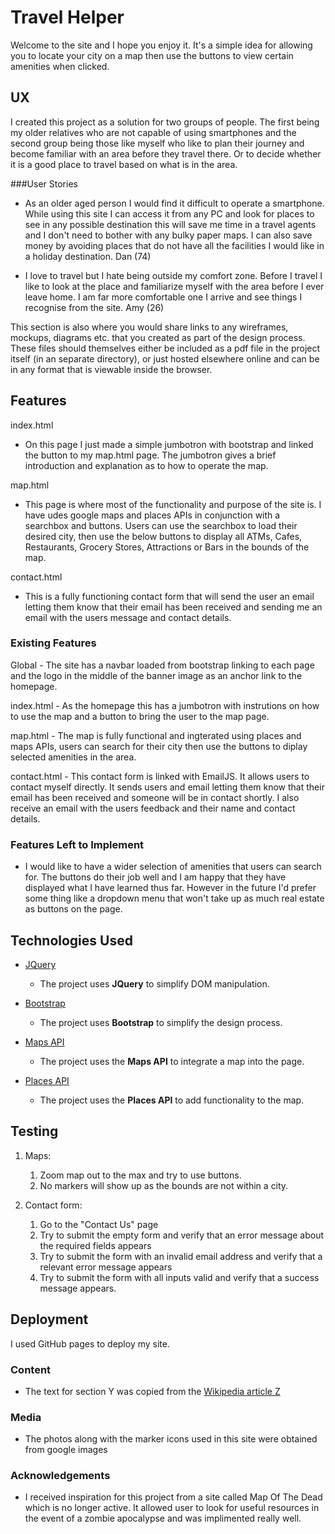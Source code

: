 # Travel Helper

Welcome to the site and I hope you enjoy it. It's a simple idea for allowing you to locate your city on a map then use the buttons to view certain amenities when clicked. 
 
## UX
 
I created this project as a solution for two groups of people. The first being my older relatives who are not capable of using smartphones and the second group being those like myself who like to plan their
journey and become familiar with an area before they travel there. Or to decide whether it is a good place to travel based on what is in the area.

###User Stories

- As an older aged person I would find it difficult to operate a smartphone. While using this site I can access it from any PC and look for places to see in any possible destination
  this will save me time in a travel agents and I don't need to bother with any bulky paper maps. I can also save money by avoiding places that do not have all the facilities I would
  like in a holiday destination. Dan (74)
  
- I love to travel but I hate being outside my comfort zone. Before I travel I like to look at the place and familiarize myself with the area before I ever leave home. I am far more
  comfortable one I arrive and see things I recognise from the site. Amy (26)

This section is also where you would share links to any wireframes, mockups, diagrams etc. that you created as part of the design process. These files should themselves either be included as a pdf file in the project itself (in an separate directory), or just hosted elsewhere online and can be in any format that is viewable inside the browser.

## Features

index.html
- On this page I just made a simple jumbotron with bootstrap and linked the button to my map.html page. The jumbotron gives a
  brief introduction and explanation as to how to operate the map.

map.html
- This page is where most of the functionality and purpose of the site is. I have udes google maps and places APIs in 
  conjunction with a searchbox and buttons. Users can use the searchbox to load their desired city, then use the below buttons
  to display all ATMs, Cafes, Restaurants, Grocery Stores, Attractions or Bars in the bounds of the map.

contact.html
- This is a fully functioning contact form that will send the user an email letting them know that their email has been received and sending me an
  email with the users message and contact details.
 
### Existing Features
Global - The site has a navbar loaded from bootstrap linking to each page and the logo in the middle of the banner image as an anchor link to the homepage.

index.html - As the homepage this has a jumbotron with instrutions on how to use the map and a button to bring the user to the map page.

map.html - The map is fully functional and ingterated using places and maps APIs, users can search for their city then use the buttons to diplay selected amenities
in the area.

contact.html - This contact form is linked with EmailJS. It allows users to contact myself directly. It sends users and email letting them know that their email has 
been received and someone will be in contact shortly. I also receive an email with the users feedback and their name and contact details.

### Features Left to Implement
- I would like to have a wider selection of amenities that users can search for. The buttons do their job well and I am happy that they have displayed what I have
  learned thus far. However in the future I'd prefer some thing like a dropdown menu that won't take up as much real estate as buttons on the page.

## Technologies Used

- [JQuery](https://jquery.com)
    - The project uses **JQuery** to simplify DOM manipulation.

- [Bootstrap](https://getbootstrap.com/docs/4.1/getting-started/introduction/)
    - The project uses **Bootstrap** to simplify the design process.
    
- [Maps API](https://developers.google.com/maps) 
    - The project uses the **Maps API** to integrate a map into the page.
    
- [Places API](https://developers.google.com/places/web-service/intro)    
    - The project uses the **Places API** to add functionality to the map.
    
## Testing

1. Maps:
    1. Zoom map out to the max and try to use buttons.
    2. No markers will show up as the bounds are not within a city.

1. Contact form:
    1. Go to the "Contact Us" page
    2. Try to submit the empty form and verify that an error message about the required fields appears
    3. Try to submit the form with an invalid email address and verify that a relevant error message appears
    4. Try to submit the form with all inputs valid and verify that a success message appears.

## Deployment

I used GitHub pages to deploy my site.

### Content
- The text for section Y was copied from the [Wikipedia article Z](https://en.wikipedia.org/wiki/Z)

### Media
- The photos along with the marker icons used in this site were obtained from google images

### Acknowledgements

- I received inspiration for this project from a site called Map Of The Dead which is no longer active. It allowed user to look for
useful resources in the event of a zombie apocalypse and was implimented really well.
